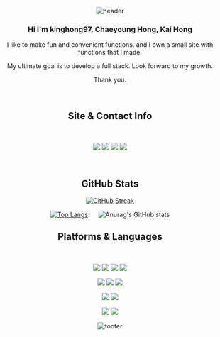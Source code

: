 <div align=center>
  
  ![header](https://capsule-render.vercel.app/api?type=waving&color=auto&height=250&section=header&text=welcome&fontSize=90&fontAlignY=43)
  
  <p>
 <h3> Hi I'm kinghong97, Chaeyoung Hong, Kai Hong</h3> 
     
  I like to make fun and convenient functions. and I own a small site with functions that I made.<br/>
     
  My ultimate goal is to develop a full stack. Look forward to my growth.<br/>
 
  Thank you.<br/>
</p>
  <br/>
  
   ## Site & Contact Info
  
  <br/>
  <p>
        <a href="https://www.kungtool.com/" target="_blank"><img src="https://img.shields.io/badge/-%23_kungtool-orange?style=flat-square&logoColor=white"/></a>
    <a href="https://velog.io/@kinghong97" target="_blank"><img src="https://img.shields.io/badge/blog-blueviolet?&style=flat-square&logo=blogger&logoColor=white"/></a>
      <a href="https://www.linkedin.com/in/chaeyoung-hong-41b0b622b/" target="_blank"><img src="https://img.shields.io/badge/linked_in-0A66C2?style=flat-square&logo=Linkedin&logoColor=white"/></a>
    <a href="mailto:gladay014@gmail.com" target="_blank"><img src="https://img.shields.io/badge/gmail-EA4335?style=flat-square&logo=Gmail&logoColor=white"/></a>

</p>
<br/>

 ## GitHub Stats

[![GitHub Streak](https://github-readme-streak-stats.herokuapp.com?user=kinghong97&theme=flag-india&hide_border=true&date_format=%5BY.%5Dn.j&stroke=DDDDDD00&currStreakLabel=FF8F1D&currStreakNum=519E30&fire=FF8F1D&ring=FF8F1D)](https://git.io/streak-stats)
  
  
  [![Top Langs](https://github-readme-stats.vercel.app/api/top-langs/?username=kinghong97&langs_count=10&hide=jupyter%20notebook&title_color=ff8f1d&text_color=5ba43c&layout=compact&hide_border=true&card_width=235)](https://github.com/anuraghazra/github-readme-stats)&nbsp;&nbsp;&nbsp;&nbsp;&nbsp;&nbsp;![Anurag's GitHub stats](https://github-readme-stats.vercel.app/api?username=kinghong97&hide=commits&show_icons=true&icon_color=ff8f1d&theme=flag-india&hide_border=true&hide_title=true&hide_rank=true)


  
  ## Platforms & Languages
  
  <br/>
<p>
  
  <img src="https://img.shields.io/badge/html5-E34F26?style=for-the-badge&logo=html5&logoColor=white">
  <img src="https://img.shields.io/badge/css-1572B6?style=for-the-badge&logo=css3&logoColor=white">
  <img src="https://img.shields.io/badge/javascript-F7DF1E?style=for-the-badge&logo=javascript&logoColor=black">
  <img src="https://img.shields.io/badge/jquery-0769AD?style=for-the-badge&logo=jquery&logoColor=white">
</p>
  <p>
  <img src="https://img.shields.io/badge/python-3776AB?style=for-the-badge&logo=python&logoColor=white">
    <img src="https://img.shields.io/badge/django-092E20?style=for-the-badge&logo=django&logoColor=white">
  <img src="https://img.shields.io/badge/flask-000000?style=for-the-badge&logo=flask&logoColor=white">
</p>
  <p>
       <img src="https://img.shields.io/badge/mongoDB-47A248?style=for-the-badge&logo=MongoDB&logoColor=white">
        <img src="https://img.shields.io/badge/bootstrap-7952B3?style=for-the-badge&logo=bootstrap&logoColor=white">
</p>
<p>
  <img src="https://img.shields.io/badge/github-181717?style=for-the-badge&logo=github&logoColor=white">
  <img src="https://img.shields.io/badge/git-F05032?style=for-the-badge&logo=git&logoColor=white">
</p>

![footer](https://capsule-render.vercel.app/api?type=waving&color=auto&height=250&section=footer)

</div>


